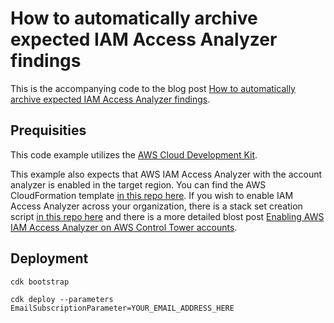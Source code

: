 
# How to automatically archive expected IAM Access Analyzer findings

This is the accompanying code to the blog post [How to automatically archive expected IAM Access Analyzer findings](https://aws.amazon.com/blogs/security/how-to-automatically-archive-expected-iam-access-analyzer-findings/).

## Prequisities

This code example utilizes the [AWS Cloud Development Kit](https://aws.amazon.com/cdk/).

This example also expects that AWS IAM Access Analyzer with the account analyzer is enabled in the target region. You can find the AWS CloudFormation template [in this repo here](https://github.com/aws-samples/aws-iam-permissions-guardrails/blob/master/access-analyzer/enablement/account-analyzer.yaml). If you wish to enable IAM Access Analyzer across your organization, there is a stack set creation script [in this repo here](https://github.com/aws-samples/aws-iam-permissions-guardrails/tree/master/access-analyzer/enablement) and there is a more detailed blost post [Enabling AWS IAM Access Analyzer on AWS Control Tower accounts](https://aws.amazon.com/blogs/mt/enabling-aws-identity-and-access-analyzer-on-aws-control-tower-accounts/).

## Deployment

```
cdk bootstrap

cdk deploy --parameters EmailSubscriptionParameter=YOUR_EMAIL_ADDRESS_HERE

```

